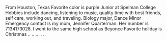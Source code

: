 From Houston, Texas
Favorite color is purple
Junior at Spelman College
Hobbies include dancing, listening to music, quality time with best friends, self care, working out, and traveling.
Biology major, Dance Minor
Emergency contact is my mom, Jennifer Quarterman. Her number is 7134173028.
I went to the same high school as Beyonce
Favorite holiday is Christmas
..
..
..
..
..